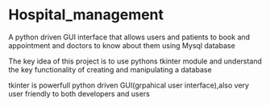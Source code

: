# Hospital_management
A python driven GUI interface that allows users and patients to book and appointment and doctors to know about them using Mysql database

The key idea of this project is to use pythons tkinter module and understand the key functionality of creating and manipulating a database

tkinter is powerfull python driven GUI(grpahical user interface),also very user friendly to both developers and users


